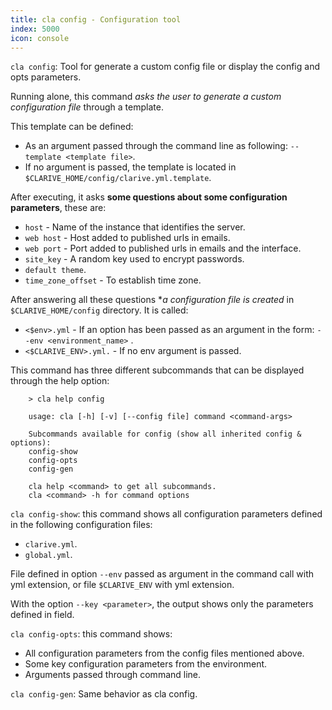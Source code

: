 ```yaml
---
title: cla config - Configuration tool
index: 5000
icon: console
---
```


`cla config`:  Tool for generate a custom config file or display the config and opts parameters.

Running alone, this command *asks the user to generate a custom configuration file*
through a template.

This template can be defined:

- As an argument passed through the command line as following: `--template <template file>`.
- If no argument is passed, the template is located in `$CLARIVE_HOME/config/clarive.yml.template`.

After executing, it asks **some questions about some configuration parameters**, these are:

- `host` - Name of the instance that identifies the server.
- `web host` - Host added to published urls in emails.
- `web port` - Port added to published urls in emails and the interface.
- `site_key` - A random key used to encrypt passwords.
- `default theme`.
-  `time_zone_offset` - To establish time zone.

After answering all these questions **a configuration file is created*
in `$CLARIVE_HOME/config` directory. It is  called:

- `<$env>.yml` -  If an option has been passed as an argument in the form: `--env <environment_name>` .
- `<$CLARIVE_ENV>.yml.` - If no env argument is passed.


This command has three different subcommands that can be displayed through the help option:

        > cla help config

        usage: cla [-h] [-v] [--config file] command <command-args>

        Subcommands available for config (show all inherited config & options):
        config-show
        config-opts
        config-gen

        cla help <command> to get all subcommands.
        cla <command> -h for command options


`cla config-show`: this command shows all configuration parameters defined in the following configuration files:
- `clarive.yml`.
- `global.yml`.

File defined in option `--env` passed as argument in the command call with yml extension, or file `$CLARIVE_ENV` with yml extension.

With the option `--key <parameter>`, the output shows only the parameters defined in <parameter> field.

`cla config-opts`: this command shows:

- All configuration parameters from the config files mentioned above.
- Some key configuration parameters from the environment.
- Arguments passed through command line.

`cla config-gen`: Same behavior as cla config.

